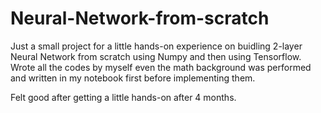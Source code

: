 # Neural-Network-from-scratch

Just a small project for a little hands-on experience on buidling 2-layer Neural Network from scratch using Numpy and then using Tensorflow. Wrote all the codes by myself even the math background was performed and written in my notebook first before implementing them.

Felt good after getting a little hands-on after 4 months.
